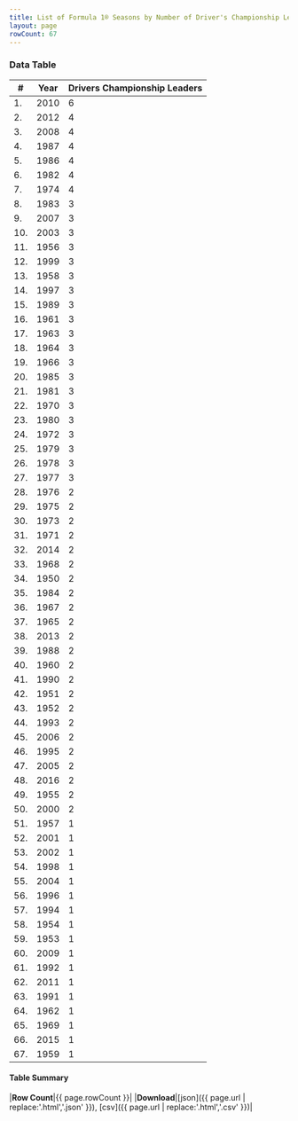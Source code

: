 ```yaml
---
title: List of Formula 1® Seasons by Number of Driver's Championship Leaders
layout: page
rowCount: 67
---
```


<canvas id="chart" width="400" height="180"></canvas>
<script>
var data = {
    "datasets": [
        {
            "backgroundColor": "#f3a935",
            "borderColor": "#f68639",
            "borderWidth": 1,
            "data": [
                6.0,
                4.0,
                4.0,
                4.0,
                4.0,
                4.0,
                4.0,
                3.0,
                3.0,
                3.0,
                3.0,
                3.0,
                3.0,
                3.0,
                3.0,
                3.0,
                3.0,
                3.0,
                3.0,
                3.0,
                3.0,
                3.0,
                3.0,
                3.0,
                3.0,
                3.0,
                3.0,
                2.0,
                2.0,
                2.0,
                2.0,
                2.0,
                2.0,
                2.0,
                2.0,
                2.0,
                2.0,
                2.0,
                2.0,
                2.0,
                2.0,
                2.0,
                2.0,
                2.0,
                2.0,
                2.0,
                2.0,
                2.0,
                2.0,
                2.0,
                1.0,
                1.0,
                1.0,
                1.0,
                1.0,
                1.0,
                1.0,
                1.0,
                1.0,
                1.0,
                1.0,
                1.0,
                1.0,
                1.0,
                1.0,
                1.0,
                1.0
            ],
            "label": "Drivers Championship Leaders"
        }
    ],
    "labels": [
        "2010",
        "2012",
        "2008",
        "1987",
        "1986",
        "1982",
        "1974",
        "1983",
        "2007",
        "2003",
        "1956",
        "1999",
        "1958",
        "1997",
        "1989",
        "1961",
        "1963",
        "1964",
        "1966",
        "1985",
        "1981",
        "1970",
        "1980",
        "1972",
        "1979",
        "1978",
        "1977",
        "1976",
        "1975",
        "1973",
        "1971",
        "2014",
        "1968",
        "1950",
        "1984",
        "1967",
        "1965",
        "2013",
        "1988",
        "1960",
        "1990",
        "1951",
        "1952",
        "1993",
        "2006",
        "1995",
        "2005",
        "2016",
        "1955",
        "2000",
        "1957",
        "2001",
        "2002",
        "1998",
        "2004",
        "1996",
        "1994",
        "1954",
        "1953",
        "2009",
        "1992",
        "2011",
        "1991",
        "1962",
        "1969",
        "2015",
        "1959"
    ]
};
var options = {
  legend: {
    display: false
  },
  scales: {
    xAxes: [{
      ticks: {
        beginAtZero: true,
        maxRotation: 180,
        display: window.innerWidth > 800
      }
    }],
    yAxes: [{
      ticks: {
        beginAtZero: true
      }
    }]
  },
  onResize: function(chart, size) {
    chart.options.scales.xAxes[0].ticks.display = size.width > 800;
  }
};
new Chart("chart", {
    data: data,
    type: 'bar',
    options: options
});
</script>



### Data Table

| # | Year | Drivers Championship Leaders |
|--|--|--|
| 1. | 2010 | 6 |
| 2. | 2012 | 4 |
| 3. | 2008 | 4 |
| 4. | 1987 | 4 |
| 5. | 1986 | 4 |
| 6. | 1982 | 4 |
| 7. | 1974 | 4 |
| 8. | 1983 | 3 |
| 9. | 2007 | 3 |
| 10. | 2003 | 3 |
| 11. | 1956 | 3 |
| 12. | 1999 | 3 |
| 13. | 1958 | 3 |
| 14. | 1997 | 3 |
| 15. | 1989 | 3 |
| 16. | 1961 | 3 |
| 17. | 1963 | 3 |
| 18. | 1964 | 3 |
| 19. | 1966 | 3 |
| 20. | 1985 | 3 |
| 21. | 1981 | 3 |
| 22. | 1970 | 3 |
| 23. | 1980 | 3 |
| 24. | 1972 | 3 |
| 25. | 1979 | 3 |
| 26. | 1978 | 3 |
| 27. | 1977 | 3 |
| 28. | 1976 | 2 |
| 29. | 1975 | 2 |
| 30. | 1973 | 2 |
| 31. | 1971 | 2 |
| 32. | 2014 | 2 |
| 33. | 1968 | 2 |
| 34. | 1950 | 2 |
| 35. | 1984 | 2 |
| 36. | 1967 | 2 |
| 37. | 1965 | 2 |
| 38. | 2013 | 2 |
| 39. | 1988 | 2 |
| 40. | 1960 | 2 |
| 41. | 1990 | 2 |
| 42. | 1951 | 2 |
| 43. | 1952 | 2 |
| 44. | 1993 | 2 |
| 45. | 2006 | 2 |
| 46. | 1995 | 2 |
| 47. | 2005 | 2 |
| 48. | 2016 | 2 |
| 49. | 1955 | 2 |
| 50. | 2000 | 2 |
| 51. | 1957 | 1 |
| 52. | 2001 | 1 |
| 53. | 2002 | 1 |
| 54. | 1998 | 1 |
| 55. | 2004 | 1 |
| 56. | 1996 | 1 |
| 57. | 1994 | 1 |
| 58. | 1954 | 1 |
| 59. | 1953 | 1 |
| 60. | 2009 | 1 |
| 61. | 1992 | 1 |
| 62. | 2011 | 1 |
| 63. | 1991 | 1 |
| 64. | 1962 | 1 |
| 65. | 1969 | 1 |
| 66. | 2015 | 1 |
| 67. | 1959 | 1 |

#### Table Summary

|**Row Count**|{{ page.rowCount }}|
|**Download**|[json]({{ page.url | replace:'.html','.json' }}), [csv]({{ page.url | replace:'.html','.csv' }})|
